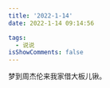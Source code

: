 ```yaml
---
title: '2022-1-14'
date: 2022-1-14 09:14:56

tags:
  - 说说
isShowComments: false
---
```



梦到周杰伦来我家借大板儿锹。
